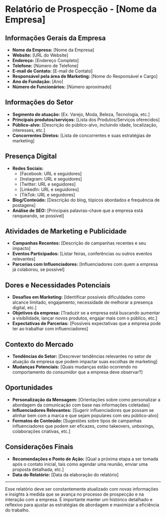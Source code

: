 # Relatório de Prospecção - [Nome da Empresa]

## Informações Gerais da Empresa

- **Nome da Empresa:** [Nome da Empresa]
- **Website:** [URL do Website]
- **Endereço:** [Endereço Completo]
- **Telefone:** [Número de Telefone]
- **E-mail de Contato:** [E-mail de Contato]
- **Responsável pela área de Marketing:** [Nome do Responsável e Cargo]
- **Ano de Fundação:** [Ano]
- **Número de Funcionários:** [Número aproximado]

## Informações do Setor

- **Segmento de atuação:** [Ex. Varejo, Moda, Beleza, Tecnologia, etc.]
- **Principais produtos/serviços:** [Lista dos Produtos/Serviços oferecidos]
- **Público-alvo:** [Descrição do público-alvo, incluindo idade, localização, interesses, etc.]
- **Concorrentes Diretos:** [Lista de concorrentes e suas estratégias de marketing]

## Presença Digital

- **Redes Sociais:**
  - [Facebook: URL e seguidores]
  - [Instagram: URL e seguidores]
  - [Twitter: URL e seguidores]
  - [LinkedIn: URL e seguidores]
  - [TikTok: URL e seguidores]
- **Blog/Conteúdo:** [Descrição do blog, tópicos abordados e frequência de postagens]
- **Análise de SEO:** [Principais palavras-chave que a empresa está ranqueando, se possível]

## Atividades de Marketing e Publicidade

- **Campanhas Recentes:** [Descrição de campanhas recentes e seu impacto]
- **Eventos Participados:** [Listar feiras, conferências ou outros eventos relevantes]
- **Parcerias com Influenciadores:** [Influenciadores com quem a empresa já colaborou, se possível]

## Dores e Necessidades Potenciais

- **Desafios em Marketing:** [Identificar possíveis dificuldades como alcance limitado, engajamento, necessidade de melhorar a presença digital, etc.]
- **Objetivos da empresa:** [Traduzir se a empresa está buscando aumentar a visibilidade, lançar novos produtos, engajar mais com o público, etc.]
- **Expectativas de Parcerias:** [Possíveis expectativas que a empresa pode ter ao trabalhar com influenciadores]

## Contexto do Mercado

- **Tendências do Setor:** [Descrever tendências relevantes no setor de atuação da empresa que podem impactar suas escolhas de marketing]
- **Mudanças Potenciais:** [Quais mudanças estão ocorrendo no comportamento do consumidor que a empresa deve observar?]

## Oportunidades

- **Personalização da Mensagem:** [Orientações sobre como personalizar a abordagem da comunicação com base nas informações coletadas]
- **Influenciadores Relevantes:** [Sugerir influenciadores que possam se alinhar bem com a marca e que sejam populares com seu público-alvo]
- **Formatos de Conteúdo:** [Sugestões sobre tipos de campanhas influenciadores que podem ser eficazes, como takeovers, unboxings, colaborações criativas, etc.]

## Considerações Finais

- **Recomendações e Ponto de Ação:** [Qual a próxima etapa a ser tomada após o contato inicial, tais como agendar uma reunião, enviar uma proposta detalhada, etc.]
- **Data do Relatório:** [Data da elaboração do relatório]
  
---

Esse relatório deve ser constantemente atualizado com novas informações e insights à medida que se avança no processo de prospecção e na interação com a empresa. É importante manter um histórico detalhado e reflexivo para ajustar as estratégias de abordagem e maximizar a eficiência do trabalho.